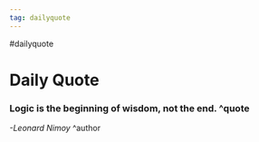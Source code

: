 ```yaml
---
tag: dailyquote
---
```


#dailyquote

# Daily Quote

### Logic is the beginning of wisdom, not the end. ^quote
*-Leonard Nimoy* ^author
